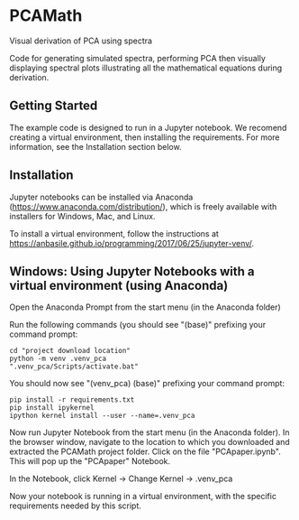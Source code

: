 # PCAMath
Visual derivation of PCA using spectra

Code for generating simulated spectra, performing PCA then visually displaying spectral plots illustrating all the mathematical equations during derivation.


## Getting Started

The example code is designed to run in a Jupyter notebook. We recomend creating a virtual environment, then installing the requirements. For more information, see the Installation section below.



## Installation

Jupyter notebooks can be installed via Anaconda (https://www.anaconda.com/distribution/), which is freely available with installers for Windows, Mac, and Linux.

To install a virtual environment, follow the instructions at https://anbasile.github.io/programming/2017/06/25/jupyter-venv/.


## Windows: Using Jupyter Notebooks with a virtual environment (using Anaconda)

Open the Anaconda Prompt from the start menu (in the Anaconda folder)

Run the following commands (you should see "(base)"  prefixing your command prompt:

	cd "project download location"
	python -m venv .venv_pca
	".venv_pca/Scripts/activate.bat"

You should now see "(venv_pca) (base)"  prefixing your command prompt:

	pip install -r requirements.txt
	pip install ipykernel
	ipython kernel install --user --name=.venv_pca

Now run Jupyter Notebook from the start menu (in the Anaconda folder). In the browser window, navigate to the location to which you downloaded and extracted the PCAMath project folder. Click on the file "PCApaper.ipynb". This will pop up the "PCApaper" Notebook.

In the Notebook, click Kernel -> Change Kernel -> .venv_pca

Now your notebook is running in a virtual environment, with the specific requirements needed by this script.
